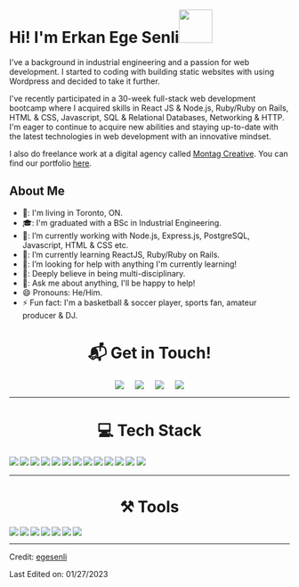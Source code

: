 <h1>Hi! I'm Erkan Ege Senli<img src="https://user-images.githubusercontent.com/36883798/215221891-0b1a4588-f980-43e8-94fc-989b53aeaa16.gif" width="60px"/></h1>

I've a background in industrial engineering and a passion for web development. I started to coding with building static websites with using Wordpress and decided to take it further.

 I've recently participated in a 30-week full-stack web development bootcamp where I acquired skills in React JS & Node.js, Ruby/Ruby on Rails, HTML & CSS, Javascript, SQL & Relational Databases, Networking & HTTP. I'm eager to continue to acquire new abilities and staying up-to-date with the latest technologies in web development with an innovative mindset.

 I also do freelance work at a digital agency called <a href="https://montagcreative.com/en/about-our-web-design-team/" target="blank">Montag Creative</a>. You can find our portfolio <a href="https://montagcreative.com/en/home/" target="blank">here</a>.

<h2>About Me</h2>

- 🏫: I'm living in Toronto, ON.
- 🎓: I'm graduated with a BSc in Industrial Engineering.
- 🔭: I’m currently working with Node.js, Express.js, PostgreSQL, Javascript, HTML & CSS etc.
- 🌱: I’m currently learning ReactJS, Ruby/Ruby on Rails.
- 🤔: I’m looking for help with anything I'm currently learning!
- 🧠: Deeply believe in being multi-disciplinary.
- 💬: Ask me about anything, I'll be happy to help!
- 😄  Pronouns: He/Him.
- ⚡  Fun fact: I'm a basketball & soccer player, sports fan, amateur producer & DJ.
<h1 align="center">📬 Get in Touch!</h1>
<p align="center">
<a href="https://www.linkedin.com/in/erkanegesenli/" target="blank"><img align="center" src="https://img.shields.io/badge/Erkan Ege SENLI-0077B5?style=for-the-badge&logo=linkedin&logoColor=white" /></a> &nbsp;&nbsp;&nbsp;  <a href="mailto:egesenli@gmail.com" target="blank"><img align="center" src="https://img.shields.io/badge/egesenli@gmail.com-D14836?style=for-the-badge&logo=gmail&logoColor=white" /></a>    &nbsp;&nbsp;&nbsp; <a href="egesenli@montagcreative.com" target="blank"><img align="center" src="https://img.shields.io/badge/egesenli@montagcreative.com-gray?style=for-the-badge&logoColor=white" /></a>    &nbsp;&nbsp;&nbsp;   <a href="https://www.github.com/egesenli" target="blank"><img align="center" src="https://img.shields.io/badge/EGESENLI-100000?style=for-the-badge&logo=github&logoColor=white" /></a>
</p>
<hr>
<h1 align="center">💻 Tech Stack</h1>
<img align="left" src="https://img.shields.io/badge/JavaScript-323330?style=for-the-badge&logo=javascript&logoColor=F7DF1E"/>
<img align="left" src="https://img.shields.io/badge/React-20232A?style=for-the-badge&logo=react&logoColor=61DAFB"/>
<img align="left" src="https://img.shields.io/badge/HTML5-E34F26?style=for-the-badge&logo=html5&logoColor=white"/>
<img align="left" src="https://img.shields.io/badge/CSS3-1572B6?style=for-the-badge&logo=css3&logoColor=white"/>
<img align="left" src="https://img.shields.io/badge/Sass-CC6699?style=for-the-badge&logo=sass&logoColor=white"/>
<img align="left" src="https://img.shields.io/badge/json-5E5C5C?style=for-the-badge&logo=json&logoColor=white"/>
<img align="left" src="https://img.shields.io/badge/jQuery-0769AD?style=for-the-badge&logo=jquery&logoColor=white"/>
<img align="left" src="https://img.shields.io/badge/Node.js-339933?style=for-the-badge&logo=nodedotjs&logoColor=white"/>
<img src="https://img.shields.io/badge/npm-CB3837?style=for-the-badge&logo=npm&logoColor=white"/>
<img align="left" src="https://img.shields.io/badge/Express.js-000000?style=for-the-badge&logo=express&logoColor=white"/>
<img align="left" src="https://img.shields.io/badge/PostgreSQL-316192?style=for-the-badge&logo=postgresql&logoColor=white"/>
<img align="left" src="https://img.shields.io/badge/Ruby-CC342D?style=for-the-badge&logo=ruby&logoColor=white"/>
<img src="https://img.shields.io/badge/Ruby_on_Rails-CC0000?style=for-the-badge&logo=ruby-on-rails&logoColor=white"/>
<hr>
<h1 align="center">⚒️ Tools</h1>
<img align="left" src="https://img.shields.io/badge/VSCode-0078D4?style=for-the-badge&logo=visual%20studio%20code&logoColor=white"/>
<img align="left" src="https://img.shields.io/badge/GitHub-100000?style=for-the-badge&logo=github&logoColor=white"/>
<img align="left" src="https://img.shields.io/badge/GIT-E44C30?style=for-the-badge&logo=git&logoColor=white"/>
<img align="left" src="https://img.shields.io/badge/eslint-3A33D1?style=for-the-badge&logo=eslint&logoColor=white"/>
<img align="left" src="https://img.shields.io/badge/Wordpress-21759B?style=for-the-badge&logo=wordpress&logoColor=white/">
<img align="left" src="https://img.shields.io/badge/Trello-0052CC?style=for-the-badge&logo=trello&logoColor=white"/>
<img src="https://img.shields.io/badge/Google_Cloud-4285F4?style=for-the-badge&logo=google-cloud&logoColor=white"/>

<hr>

Credit: [egesenli](https://github.com/egesenli)

Last Edited on: 01/27/2023
